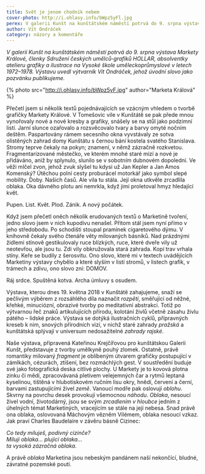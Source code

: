 ```yaml
---
title: Svět je jenom chodník nebem
cover-photo: http://i.ohlasy.info/bWpz5yFl.jpg
perex: V galerii Kunšt na kunštátském náměstí potrvá do 9. srpna výstava Markety Králové, absolventky atelieru grafiky a ilustrace na Vysoké škole uměleckoprůmyslové v letech 1972–1978. Jako pozvánku publikujeme úvodní slovo Víta Ondráčka.
author: Vít Ondráček
category: názory a komentáře
---
```


*V galerii Kunšt na kunštátském náměstí potrvá do 9. srpna výstava Markety Králové, členky Sdružení českých umělců-grafiků HOLLAR, absolventky atelieru grafiky a ilustrace na Vysoké škole uměleckoprůmyslové v letech 1972–1978. Výstavu uvedl výtvarník Vít Ondráček, jehož úvodní slovo jako pozvánku publikujeme.*

{% photo src="http://i.ohlasy.info/bWpz5yF.jpg" author="Marketa Králová" %}

Přečetl jsem si několik textů pojednávajících se vzácným vhledem o tvorbě grafičky Markety Králové. V Tomešovic vile v Kunštátě se pak přede mnou vynořovaly nové a nové kresby a grafiky, snášely se na stůl jako podzimní listí. Jarní slunce ozařovalo a rozsvěcovalo tvary a barvy omyté nočním deštěm. Paspartovány rámem secesního okna vyvstávaly ze sotva olistěných zahrad domy Kunštátu s černou bání kostela svatého Stanislava. Stromy teprve čekaly na pokyn; znamení, v němž zázračně rozkvetou. Fragmentarizované městečko, ve kterém mnohé staré mizí a nové je přidáváno, aniž by splynulo, slunilo se v sobotním dubnovém dopoledni. Ve věži mlčel zvon, jehož zvuk slyšel tu kdysi už Jan Kepler a Jan Amos Komenský? Útěchou polní cesty proburácel motorkář jako symbol slepé mobility. Doby. Našich časů. Ale vila tu stála. Její okna utkvěle zrcadlila oblaka. Oka dávného plotu ani nemrkla, když jimi proletoval hmyz hledající květ.

Pupen. List. Květ. Plod. Zánik. A nový počátek.

Když jsem přečetl oněch několik erudovaných textů o Marketině tvoření, jedno slovo jsem v nich kupodivu nenašel. Přitom stál jsem nyní přímo v jeho středobodu. Po schodišti stoupal pramínek cigaretového dýmu. V knihovně čekaly svého čtenáře věty milovaných básníků. Nad prázdnými židlemi stínově gestikulovaly ruce blízkých, ruce, které dveře vily už neotevřou, ale jsou tu. Zdi vily obkružovala stará zahrada. Kopí trav vrhala stíny. Keře se budily z šerosvitu. Ono slovo, které mi v textech uvádějících Marketiny výstavy chybělo a které slyším v listí stromů, v listech grafik, v trámech a zdivu, ono slovo zní: DOMOV.

Ráj srdce. Spuštěná kotva. Archa úmluvy s osudem.

Výstava, kterou dnes 19. května 2018 v Kunštátě zahajujeme, snaží se pečlivým výběrem z rozsáhlého díla naznačit *rozpětí*, směřující od něžné, křehké, minuciózní, obrazivé tvorby po meditativní abstrakci. Totiž po výtvarnou řeč znaků artikulujících přírodu, kolotání živlů včetně zásahu živlu pátého – lidské práce. Výstava se dotýká ilustračních cyklů, přípravných kreseb k nim, snových přírodních vizí, v nichž staré zahrady *pražská* a kunštátská splývají v universum nedosažitelné *zahrady rajské*.

Naše výstava, připravená Kateřinou Krejčířovou pro kunštátskou Galerii Kunšt, představuje z tvorby umělkyně pouhý zlomek. Ostatně, právě romantiky milovaný *fragment* je oblíbeným útvarem grafičky postupující v zámlkách, cézurách, ztišení, bez rozmáchlých gest. V soustředění buduje své jako fotografická deska citlivé plochy. U Markety je to kovová plotna zinku či mědi, zpracovávaná pletivem velejemných čar a rytmů leptaná kyselinou, tištěná v hlubotiskovém ručním lisu okry, hnědí, červení a černí, barvami zastupujícími živel *země*. Vanoucí modře pak oslovují *oblohu*. Skvrny na povrchu desek provokují všemocnou *náhodu*. *Oblaka*, nesoucí živel vodní, životodárný, jsou se svým *zrcadlením v hloubce* jedním z úhelných témat Marketiných, vracejícím se stále na její nebesa. Snad právě ona oblaka, oslovovaná Máchovým vězněm Vilémem, oblaka nesoucí vzkaz. Jak praví Charles Baudelaire v závěru básně Cizinec:

*Co tedy miluješ, podivný cizinče?*  
*Miluji oblaka… plující oblaka…*  
*ta vysoká zázračná oblaka.*

A právě *oblaka* Marketina jsou nebeským pandánem naší nekončící, bludné, závratné pozemské pouti.
